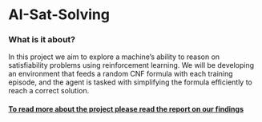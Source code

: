 # AI-Sat-Solving


### What is it about?

In this project we aim to explore a machine’s ability to
reason on satisfiability problems using reinforcement
learning. We will be developing an environment that
feeds a random CNF formula with each training
episode, and the agent is tasked with simplifying the
formula efficiently to reach a correct solution.

#### [To read more about the project please read the report on our findings](https://github.com/Aivaras7/Python-CNF-Solver/blob/main/report.pdf)



